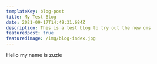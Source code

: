 ```yaml
---
templateKey: blog-post
title: My Test Blog
date: 2021-09-17T14:49:31.684Z
description: This is a test blog to try out the new cms
featuredpost: true
featuredimage: /img/blog-index.jpg
---
```

Hello my name is zuzie